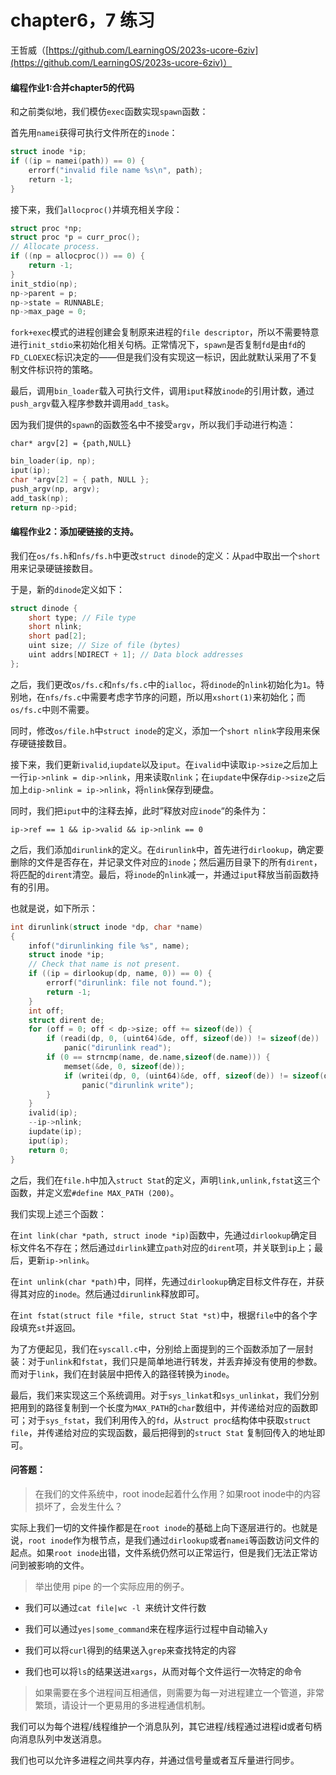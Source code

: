 # chapter6，7 练习

王哲威（[https://github.com/LearningOS/2023s-ucore-6ziv](https://github.com/LearningOS/2023s-ucore-6ziv)）

#### 编程作业1:合并chapter5的代码

和之前类似地，我们模仿`exec`函数实现`spawn`函数：

首先用`namei`获得可执行文件所在的`inode`：

```c
struct inode *ip;
if ((ip = namei(path)) == 0) {
    errorf("invalid file name %s\n", path);
    return -1;
}
```

接下来，我们`allocproc()`并填充相关字段：

```c
struct proc *np;
struct proc *p = curr_proc();
// Allocate process.
if ((np = allocproc()) == 0) {
	return -1;
}
init_stdio(np);
np->parent = p;
np->state = RUNNABLE;
np->max_page = 0;
```

`fork+exec`模式的进程创建会复制原来进程的`file descriptor`，所以不需要特意进行`init_stdio`来初始化相关句柄。正常情况下，`spawn`是否复制`fd`是由`fd`的`FD_CLOEXEC`标识决定的——但是我们没有实现这一标识，因此就默认采用了不复制文件标识符的策略。



最后，调用`bin_loader`载入可执行文件，调用`iput`释放`inode`的引用计数，通过`push_argv`载入程序参数并调用`add_task`。

因为我们提供的`spawn`的函数签名中不接受`argv`，所以我们手动进行构造：

`char* argv[2] = {path,NULL}`



```c
bin_loader(ip, np);
iput(ip);
char *argv[2] = { path, NULL };
push_argv(np, argv);
add_task(np);
return np->pid;
```

#### 编程作业2：添加硬链接的支持。

我们在`os/fs.h`和`nfs/fs.h`中更改`struct dinode`的定义：从`pad`中取出一个`short`用来记录硬链接数目。

于是，新的`dinode`定义如下：

```c
struct dinode {
	short type; // File type
	short nlink;
	short pad[2];
	uint size; // Size of file (bytes)
	uint addrs[NDIRECT + 1]; // Data block addresses
};
```

之后，我们更改`os/fs.c`和`nfs/fs.c`中的`ialloc`，将`dinode`的`nlink`初始化为`1`。特别地，在`nfs/fs.c`中需要考虑字节序的问题，所以用`xshort(1)`来初始化；而`os/fs.c`中则不需要。

同时，修改`os/file.h`中`struct inode`的定义，添加一个`short nlink`字段用来保存硬链接数目。



接下来，我们更新`ivalid`,`iupdate`以及`iput`。在`ivalid`中读取`ip->size`之后加上一行`ip->nlink = dip->nlink`，用来读取`nlink`；在`iupdate`中保存`dip->size`之后加上`dip->nlink = ip->nlink`，将`nlink`保存到硬盘。

同时，我们把`iput`中的注释去掉，此时”释放对应`inode`“的条件为：

`ip->ref == 1 && ip->valid && ip->nlink == 0`



之后，我们添加`dirunlink`的定义。在`dirunlink`中，首先进行`dirlookup`，确定要删除的文件是否存在，并记录文件对应的`inode`；然后遍历目录下的所有`dirent`，将匹配的`dirent`清空。最后，将`inode`的`nlink`减一，并通过`iput`释放当前函数持有的引用。

也就是说，如下所示：

```c
int dirunlink(struct inode *dp, char *name)
{
	infof("dirunlinking file %s", name);
	struct inode *ip;
	// Check that name is not present.
	if ((ip = dirlookup(dp, name, 0)) == 0) {
		errorf("dirunlink: file not found.");
		return -1;
	}
	int off;
	struct dirent de;
	for (off = 0; off < dp->size; off += sizeof(de)) {
		if (readi(dp, 0, (uint64)&de, off, sizeof(de)) != sizeof(de))
			panic("dirunlink read");
		if (0 == strncmp(name, de.name,sizeof(de.name))) {
			memset(&de, 0, sizeof(de));
			if (writei(dp, 0, (uint64)&de, off, sizeof(de)) != sizeof(de))
				panic("dirunlink write");
		}
	}
	ivalid(ip);
	--ip->nlink;
	iupdate(ip);
	iput(ip);
	return 0;
}
```



之后，我们在`file.h`中加入`struct Stat`的定义，声明`link,unlink,fstat`这三个函数，并定义宏`#define MAX_PATH (200)`。

我们实现上述三个函数：

在`int link(char *path, struct inode *ip)`函数中，先通过`dirlookup`确定目标文件名不存在；然后通过`dirlink`建立`path`对应的`dirent`项，并关联到`ip`上；最后，更新`ip->nlink`。

在`int unlink(char *path)`中，同样，先通过`dirlookup`确定目标文件存在，并获得其对应的`inode`。然后通过`dirunlink`释放即可。

在`int fstat(struct file *file, struct Stat *st)`中，根据`file`中的各个字段填充`st`并返回。



为了方便起见，我们在`syscall.c`中，分别给上面提到的三个函数添加了一层封装：对于`unlink`和`fstat`，我们只是简单地进行转发，并丢弃掉没有使用的参数。而对于`link`，我们在封装层中把传入的路径转换为`inode`。

最后，我们来实现这三个系统调用。对于`sys_linkat`和`sys_unlinkat`，我们分别把用到的路径复制到一个长度为`MAX_PATH`的`char`数组中，并传递给对应的函数即可；对于`sys_fstat`，我们利用传入的`fd`，从`struct proc`结构体中获取`struct file`，并传递给对应的实现函数，最后把得到的`struct Stat` 复制回传入的地址即可。



#### 问答题：

> 在我们的文件系统中，root inode起着什么作用？如果root inode中的内容损坏了，会发生什么？

实际上我们一切的文件操作都是在`root inode`的基础上向下逐层进行的。也就是说，`root inode`作为根节点，是我们通过`dirlookup`或者`namei`等函数访问文件的起点。如果`root inode`出错，文件系统仍然可以正常运行，但是我们无法正常访问到被影响的文件。



> 举出使用 pipe 的一个实际应用的例子。

* 我们可以通过`cat file|wc -l `来统计文件行数

* 我们可以通过`yes|some_command`来在程序运行过程中自动输入`y`

* 我们可以将`curl`得到的结果送入`grep`来查找特定的内容

* 我们也可以将`ls`的结果送进`xargs`，从而对每个文件运行一次特定的命令



> 如果需要在多个进程间互相通信，则需要为每一对进程建立一个管道，非常繁琐，请设计一个更易用的多进程通信机制。

我们可以为每个进程/线程维护一个消息队列，其它进程/线程通过进程id或者句柄向消息队列中发送消息。

我们也可以允许多进程之间共享内存，并通过信号量或者互斥量进行同步。
